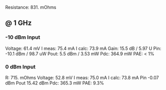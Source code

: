 Resistance: 831. mOhms

@ 1 GHz
-------

### -10 dBm Input
Voltage:    61.4 mV
I meas:     75.4 mA
I calc:     73.9 mA
Gain:       15.5 dB  /  5.97 U
Pin:       -10.1 dBm / 98.7 uW
Pout:        5.5 dBm / 3.53 mW
Pdc:       364.9 mW
PAE:        < 1%

### 0 dBm Input
R:         715.  mOhms
Voltage:    52.8 mV
I meas:     75.0 mA
I calc:     73.8 mA
Pin        -0.07 dBm
Pout       15.42 dBm
Pdc:       365.3 mW
PAE:        9.3%

